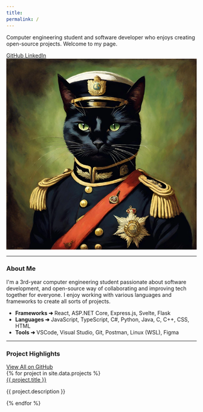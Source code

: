 ```yaml
---
title:
permalink: /
---
```


<section id="hero">
	<div id="hero-wrapper">
		<p>
			Computer engineering student and software developer who enjoys creating open-source projects. Welcome to my page.
		</p>
		<div id="hero-links">
			<a href="{{ site.github_profile }}" target="_blank">
				GitHub <i data-feather="external-link"></i>
			</a>
			<a href="{{ site.linkedin_profile }}" target="_blank">
				LinkedIn <i data-feather="external-link"></i>
			</a>
		</div>
	</div>
	<img
		id="general-cat"
		alt="General Cat"
		src="/assets/images/general_cat.webp"
		title="My dear profile picture" />
</section>
<hr />
<section id="about">
	<h3>About Me</h3>
	<p>
		I'm a 3rd-year computer engineering student passionate about software development, and open-source way of collaborating and improving tech together for everyone. I enjoy working with various languages and frameworks to create all sorts of projects.
	</p>
	<ul id="techlist">
		<li><b>Frameworks &#x279C;</b> React, ASP.NET Core, Express.js, Svelte, Flask</li>
		<li><b>Languages &#x279C;</b> JavaScript, TypeScript, C#, Python, Java, C, C++, CSS, HTML</li>
		<li><b>Tools &#x279C;</b> VSCode, Visual Studio, Git, Postman, Linux (WSL), Figma</li>
	</ul>
</section>
<hr />
<section id="projects">
	<div>
		<h3>Project Highlights</h3>
		<a href="{{ site.github_profile }}?tab=repositories" target="_blank">
			View All on GitHub <i data-feather="external-link"></i>
		</a>
	</div>
	<div id="projectsgrid">
	{% for project in site.data.projects %}
		<div class="project">
			<a href="{{ project.source }}" target="_blank">
				{{ project.title }} <i data-feather="external-link"></i>
			</a>
			<p>{{ project.description }}</p>
		</div>
	{% endfor %}
	</div>
</section>

